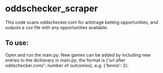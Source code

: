 # oddschecker_scraper

This code scans oddschecker.com for arbitrage betting opportunities, and outputs a csv file with any opportunities available.

## To use:
Open and run the main.py. New games can be added by including new entries to the dictionary in main.py; the format is {'url after oddschecker.com/': number of outcomes}, e.g. {'tennis': 2}.
